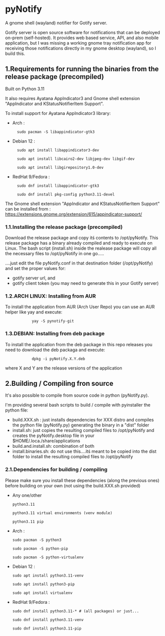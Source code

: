 # pyNotify
A gnome shell (wayland) notifier for Gotify server.

Gotify server is open source software for notifications that can be deployed on-prem (self-hosted). 
It provides web based service, API,  and also mobile application, but I was missing a working gnome tray notification app for receiving those notifications directly in my gnome desktop (wayland), so I build this.



## 1.Requirements for running the binaries from the release package (precompiled)
Built on Python 3.11

It also requires Ayatana AppIndicator3 and Gnome shell extension "AppIndicator and KStatusNotifierItem Support".

To install support for Ayatana AppIndicator3 library:

- Arch :

        sudo pacman -S libappindicator-gtk3
  
- Debian 12 :

        sudo apt install libappindicator3-dev

        sudo apt install libcairo2-dev libjpeg-dev libgif-dev

        sudo apt install libgirepository1.0-dev
 
- RedHat 9/Fedora :

        sudo dnf install libappindicator-gtk3

        sudo dnf install pkg-config python3.11-devel

The Gnome shell extension "AppIndicator and KStatusNotifierItem Support" can be installed from : https://extensions.gnome.org/extension/615/appindicator-support/

### 1.1.Installing the release package (precompiled)
Download the release package and copy itś contents to /opt/pyNotify. 
This release package has a binary already compiled and ready to execute on Linux.
The bash script (install.sh) inside the realease package will copy all the necessary files to /opt/pyNotify in one go.....

....just edit the file pyNotify.conf in that destination folder (/opt/pyNotify) and set the proper values for:
- gotify server url, and 
- gotify client token  (you may need to generate this in your Gotify server)


### 1.2.ARCH LINUX: Installing from AUR
To install the application from AUR (Arch User Repo) you can use an AUR helper like yay and execute:
                
                yay -S pynotify-git

### 1.3.DEBIAN: Installing from deb package
To install the application from the deb package in this repo releases you need to download the deb packaga and execute:

                dpkg -i pyNotify.X.Y.deb

where X and Y are the release versions of the application

## 2.Building / Compiling fron source
It's also possible to compile from source code in python (pyNotify.py).

I'm providing several bash scripts to build / compile with pyinstaller the python file:
- build.XXX.sh : just installs dependencies for XXX distro and compiles the python file (pyNotify.py) generating the binary in a "dist" folder
- install.sh: just copies the resulting compiled files to /opt/pyNotify and creates the pyNotify.desktop file in your $HOME/.loca./share/applications
- build.and.install.sh: combination of both
- install.binaries.sh: do not use this....itś meant to be copied into the dist folder to install the resulting compiled files to /opt/pyNotify
  

### 2.1.Dependencies for building / compiling
Please make sure you install these dependencies (along the previous ones) before building on your own (not using the build.XXX.sh provided)
- Any one/other

      python3.11
  
      python3.11 virtual environments (venv module)
  
      python3.11 pip

- Arch :

      sudo pacman -S python3
  
      sudo pacman -S python-pip  

      sudo pacman -S python-virtualenv
  
- Debian 12 :

      sudo apt install python3.11-venv
  
      sudo apt install python3-pip
  
      sudo apt install virtualenv

- RedHat 9/Fedora :

      sudo dnf install python3.11-* # (all packages) or just...
  
      sudo dnf install python3.11-venv
  
      sudo dnf install python3.11-pip

